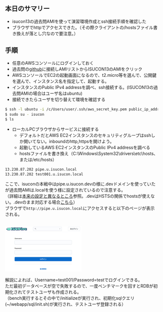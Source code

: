 ## 本日のサマリー
- isucon13の過去問AMIを使って演習環境作成とssh接続手順を確認した
- ブラウザでhttpでアクセスできた。（その際クライアントの/hostsファイル書き換えが落とし穴なので要注意。）

## 手順
- 任意のAWSコンソールにログインしておく
- 過去問の[github](https://github.com/matsuu/aws-isucon/blob/main/README.md)に接続しAMIリストからISUCON13のAMIをクリック
- AWSコンソールでEC2の起動画面になるので、t2.micro等を選んで、公開鍵を選んで、インスタンス名を指定して、起動する。
- インスタンスのPublic IPv4 addressを調べ、ssh接続する。(ISUCON13の過去問AMIの場合はユーザ名はubuntu)
- 接続できたらユーザを切り替えて環境を確認する

```bash
$ ssh -l ubuntu -i /c/Users/user/.ssh/aws_secret_key.pem public_ip_address
$ sudo su - isucon
$ ls
```

- ローカルPCブラウザからサービスに接続する
  - デフォルトだとAWS EC2インスタンスのセキュリティグループはsshしか開いてない。inboundのhttp,httpsを開けよう。  
  - 起動しているAWS EC2インスタンスのPublic IPv4 addressを調べる
  - hostsファイルを書き換え（C:\Windows\System32\drivers\etc\hosts、または/etc/hosts）

```Hosts File:hosts
13.230.87.202 pipe.u.isucon.local
13.230.87.202 test001.u.isucon.local
```
ここで、isuconの本戦中はpipe.u.isucon.devの様に.devドメインを使っていたが過去問AMIは.localを使う様に設定されているので注意する。  
（詳細は[本来の設定と異なるところ](https://github.com/matsuu/aws-isucon/tree/main/isucon13)参照。.devはHSTSの関係でhostsが使えない。.devのまま対応する場合[こちら](https://github.com/ChallengeClub/isucon_tips/blob/main/2023/20230916_nginx_cert_selfsign.md)）  
ブラウザで`http://pipe.u.isucon.local`にアクセスすると以下のページが表示される。  

<br/>
<img src="./images/2024-10-03-isupipe.png" width="50%">

解説によれば、Username=test001/Password=testでログインできる。  
ただ最初データベースが空で失敗するので、一度ベンチマークを回すとRDBが初期化されてテストユーザも作成される。  
（bench実行するとその中で/initializeが実行され、初期化sqlクエリ(~/webapp/sql/init.sh)が実行され、テストユーザ登録される）
